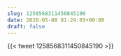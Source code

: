 ```yaml
---
slug: 1258568311450845190
date: 2020-05-08 01:24:03+00:00
draft: false
---
```


{{< tweet 1258568311450845190 >}}
